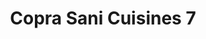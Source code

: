 ---
title: "Copra Sani Cuisines 7"
url: /saint-andiol/copra-sani-cuisines-7/
shop: appareil ménager
---